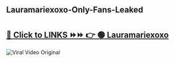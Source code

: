 
 ## Lauramariexoxo-Only-Fans-Leaked

# <h2><a href="https://clipsfans.com/Lauramariexoxo&ref=git">🔗 Click to LINKS ⏩⏩ 👉 🟢 Lauramariexoxo </a></h2>

<a href="https://clipsfans.com/Lauramariexoxo&ref=git" rel="nofollow" data-target="animated-image.originalLink"><img src="https://i.ibb.co.com/xMMVF88/686577567.gif" alt="Viral Video Original" style="max-width: 100%; display: inline-block;" data-target="animated-image.originalImage"></a>
